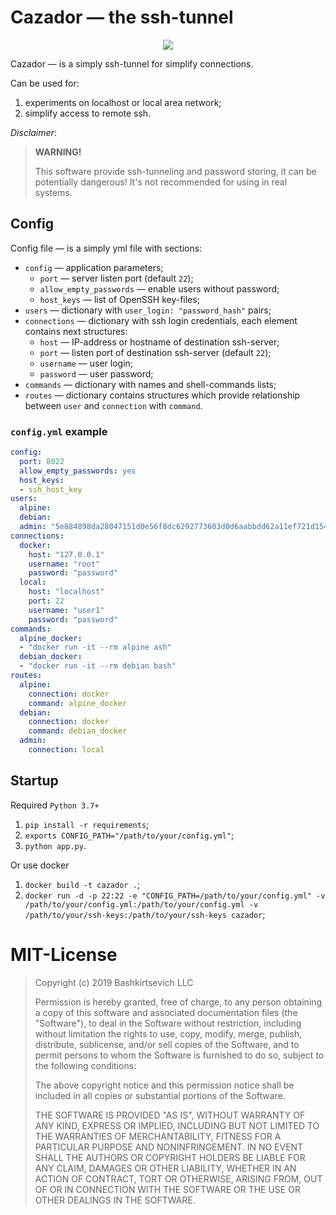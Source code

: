 # Cazador — the ssh-tunnel

<p align="center">
  <img src="https://raw.githubusercontent.com/bashkirtsevich-llc/cazador/master/static/.logo.png">
</p>

Cazador — is a simply ssh-tunnel for simplify connections. 

Can be used for:

1. experiments on localhost or local area network;
2. simplify access to remote ssh.

_Disclaimer_:
> **WARNING!**
>
> This software provide ssh-tunneling and password storing, it can be potentially dangerous! It's not recommended for using in real systems.


## Config

Config file — is a simply yml file with sections:
* `config` — application parameters;
  * `port` — server listen port (default `22`);
  * `allow_empty_passwords` — enable users without password;
  * `host_keys` — list of OpenSSH key-files;
* `users` — dictionary with `user_login: "password_hash"` pairs;
* `connections` — dictionary with ssh login credentials, each element contains next structures:
  * `host` — IP-address or hostname of destination ssh-server;
  * `port` — listen port of destination ssh-server (default `22`);
  * `username` — user login;
  * `password` — user password;
* `commands` — dictionary with names and shell-commands lists;
* `routes` — dictionary contains structures which provide relationship between `user` and `connection` with `command`.
  

### `config.yml` example

```yaml
config:
  port: 8022
  allow_empty_passwords: yes
  host_keys:
  - ssh_host_key
users:
  alpine:
  debian:
  admin: "5e884898da28047151d0e56f8dc6292773603d0d6aabbdd62a11ef721d1542d8"  # sha256 of "password"
connections:
  docker:
    host: "127.0.0.1"
    username: "root"
    password: "password"
  local:
    host: "localhost"
    port: 22
    username: "user1"
    password: "password"
commands:
  alpine_docker:
  - "docker run -it --rm alpine ash"
  debian_docker:
  - "docker run -it --rm debian bash"
routes:
  alpine:
    connection: docker
    command: alpine_docker
  debian:
    connection: docker
    command: debian_docker
  admin:
    connection: local
```


## Startup

Required `Python 3.7+`

1. `pip install -r requirements`;
2. `exports CONFIG_PATH="/path/to/your/config.yml"`;
3. `python app.py`.

Or use docker

1. `docker build -t cazador .`;
2. `docker run -d -p 22:22 -e "CONFIG_PATH=/path/to/your/config.yml" -v /path/to/your/config.yml:/path/to/your/config.yml -v /path/to/your/ssh-keys:/path/to/your/ssh-keys cazador`;


# MIT-License

> Copyright (c) 2019 Bashkirtsevich LLC
> 
> Permission is hereby granted, free of charge, to any person obtaining a copy
> of this software and associated documentation files (the "Software"), to deal
> in the Software without restriction, including without limitation the rights
> to use, copy, modify, merge, publish, distribute, sublicense, and/or sell
> copies of the Software, and to permit persons to whom the Software is
> furnished to do so, subject to the following conditions:
> 
> The above copyright notice and this permission notice shall be included in all
> copies or substantial portions of the Software.
> 
> THE SOFTWARE IS PROVIDED "AS IS", WITHOUT WARRANTY OF ANY KIND, EXPRESS OR
> IMPLIED, INCLUDING BUT NOT LIMITED TO THE WARRANTIES OF MERCHANTABILITY,
> FITNESS FOR A PARTICULAR PURPOSE AND NONINFRINGEMENT. IN NO EVENT SHALL THE
> AUTHORS OR COPYRIGHT HOLDERS BE LIABLE FOR ANY CLAIM, DAMAGES OR OTHER
> LIABILITY, WHETHER IN AN ACTION OF CONTRACT, TORT OR OTHERWISE, ARISING FROM,
> OUT OF OR IN CONNECTION WITH THE SOFTWARE OR THE USE OR OTHER DEALINGS IN THE
> SOFTWARE.